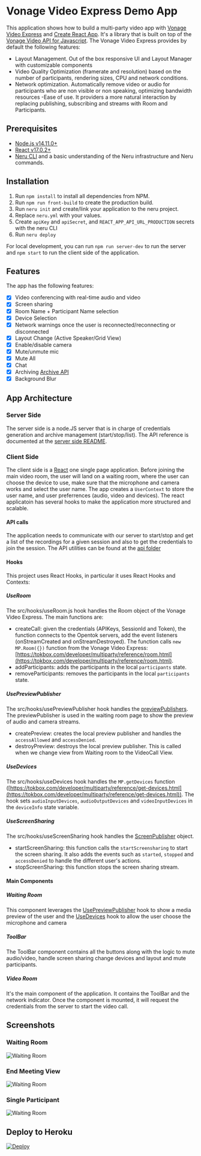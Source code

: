 # Vonage Video Express Demo App

This application shows how to build a multi-party video app with [Vonage Video Express](https://tokbox.com/developer/multiparty/) and [Create React App](https://reactjs.org/docs/create-a-new-react-app.html). It's a library that is built on top of the [Vonage Video API for Javascript](https://tokbox.com/developer/sdks/js/). The Vonage Video Express provides by default the following features:

- Layout Management. Out of the box responsive UI and Layout Manager with customizable components
- Video Quality Optimization (framerate and resolution) based on the number of participants, rendering sizes, CPU and network conditions.
- Network optimization. Automatically remove video or audio for participants who are non visible or non speaking, optimizing bandwidth resources
  -Ease of use. It providers a more natural interaction by replacing publishing, subscribing and streams with Room and Participants.

## Prerequisites

- [Node.js v14.11.0+](https://nodejs.org/en/)
- [React v17.0.2+](https://reactjs.org/)
- [Neru CLI](https://vonage-neru.herokuapp.com/neru/guides/cli) and a basic understanding of the Neru infrastructure and Neru commands.

## Installation

1. Run `npm install` to install all dependencies from NPM.
2. Run `npm run front-build` to create the production build.
3. Run `neru init` and create/link your application to the neru project.
4. Replace `neru.yml` with your values.
5. Create `apiKey` and `apiSecret`, and `REACT_APP_API_URL_PRODUCTION` secrets with the neru CLI
6. Run `neru deploy`

For local development, you can run `npm run server-dev` to run the server and `npm start` to run the client side of the application.

## Features

The app has the following features:

- [x] Video conferencing with real-time audio and video
- [x] Screen sharing
- [x] Room Name + Participant Name selection
- [x] Device Selection
- [x] Network warnings once the user is reconnected/reconnecting or disconnected
- [x] Layout Change (Active Speaker/Grid View)
- [x] Enable/disable camera
- [x] Mute/unmute mic
- [x] Mute All
- [x] Chat
- [x] Archiving [Archive API](https://tokbox.com/developer/guides/archiving/)
- [x] Background Blur

## App Architecture

### Server Side

The server side is a node.JS server that is in charge of credentials generation and archive management (start/stop/list). The API reference is documented at the [server side README](https://github.com/nexmo-se/video-api-multiparty-sdk-sample-app/blob/main/server/README.md).

### Client Side

The client side is a [React](https://reactjs.org/) one single page application. Before joining the main video room, the user will land on a waiting room, where the user can choose the device to use, make sure that the microphone and camera works and select the user name. The app creates a `UserContext` to store the user name, and user preferrences (audio, video and devices). The react applicatoin has several hooks to make the application more structured and scalable.

#### API calls

The application needs to communicate with our server to start/stop and get a list of the recordings for a given session and also to get the credentials to join the session. The API utilities can be found at the [api folder](https://github.com/nexmo-se/video-api-multiparty-sdk-sample-app/tree/main/src/api)

#### Hooks

This project uses React Hooks, in particular it uses React Hooks and Contexts:

##### UseRoom

The src/hooks/useRoom.js hook handles the Room object of the Vonage Video Express. The main functions are:

- createCall: given the credentials (APIKeys, SessionId and Token), the function connects to the Opentok servers, add the event listeners (onStreamCreated and onStreamDestroyed). The function calls `new MP.Room({})` function from the Vonage Video Express: [https://tokbox.com/developer/multiparty/reference/room.html](https://tokbox.com/developer/multiparty/reference/room.html).
- addParticipants: adds the participants in the local `participants` state.
- removeParticipants: removes the participants in the local `participants` state.

##### UsePreviewPublisher

The src/hooks/usePreviewPublisher hook handles the [previewPublishers](https://tokbox.com/developer/multiparty/reference/preview-publisher.html). The previewPublisher is used in the waiting room page to show the preview of audio and camera streams.

- createPreview: creates the local preview publisher and handles the `accessAllowed` and `accessDenied`.
- destroyPreview: destroys the local preview publisher. This is called when we change view from Waiting room to the VideoCall View.

##### UseDevices

The src/hooks/useDevices hook handles the `MP.getDevices` function ([https://tokbox.com/developer/multiparty/reference/get-devices.html](https://tokbox.com/developer/multiparty/reference/get-devices.html)). The hook sets `audioInputDevices`, `audioOutputDevices` and `videoInputDevices` in the `deviceInfo` state variable.

##### UseScreenSharing

The src/hooks/useScreenSharing hook handles the [ScreenPublisher](https://tokbox.com/developer/multiparty/reference/screen-publisher.html) object.

- startScreenSharing: this function calls the `startScreensharing` to start the screen sharing. It also adds the events such as `started`, `stopped` and `accessDenied` to handle the different user's actions.
- stopScreenSharing: this function stops the screen sharing stream.

#### Main Components

##### Waiting Room

This component leverages the [UsePreviewPublisher](https://github.com/nexmo-se/video-api-multiparty-sdk-sample-app/blob/main/src/hooks/usePreviewPublisher.js) hook to show a media preview of the user and the [UseDevices](https://github.com/nexmo-se/video-api-multiparty-sdk-sample-app/blob/main/src/hooks/UseDevices.js) hook to allow the user choose the microphone and camera

##### ToolBar

The ToolBar component contains all the buttons along with the logic to mute audio/video, handle screen sharing change devices and layout and mute participants.

##### Video Room

It's the main component of the application. It contains the ToolBar and the network indicator. Once the component is mounted, it will request the credentials from the server to start the video call.

## Screenshots

### Waiting Room

![Waiting Room](public/images/Preview.png?raw=true)

### End Meeting View

![Waiting Room](public/images/endMeetingView.png?raw=true)

### Single Participant

![Waiting Room](public/images/singleParticipant.png?raw=true)

## Deploy to Heroku

[![Deploy](https://www.herokucdn.com/deploy/button.svg)](https://heroku.com/deploy?template=https://github.com/nexmo-se/video-api-multiparty-toolkit-sample-app.git)
